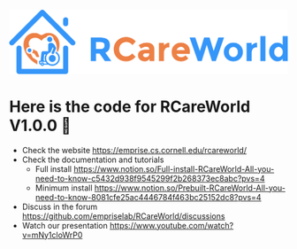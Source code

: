 ![alt text](rcareworld.png)

# Here is the code for RCareWorld V1.0.0 🦾
- Check the website https://emprise.cs.cornell.edu/rcareworld/
- Check the documentation and tutorials
  - Full install https://www.notion.so/Full-install-RCareWorld-All-you-need-to-know-c5432d938f9545299f2b268373ec8abc?pvs=4
  - Minimum install https://www.notion.so/Prebuilt-RCareWorld-All-you-need-to-know-8081cfe25ac4446784f463bc25152dc8?pvs=4
- Discuss in the forum https://github.com/empriselab/RCareWorld/discussions
- Watch our presentation https://www.youtube.com/watch?v=mNy1cloWrP0
